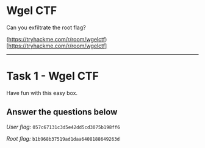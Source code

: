 # Wgel CTF

Can you exfiltrate the root flag?

(https://tryhackme.com/r/room/wgelctf)[https://tryhackme.com/r/room/wgelctf]

---

# Task 1 - Wgel CTF

Have fun with this easy box.

## Answer the questions below

*User flag:*
`057c67131c3d5e42dd5cd3075b198ff6`

*Root flag:*
`b1b968b37519ad1daa6408188649263d`

